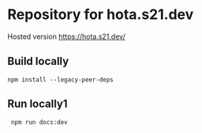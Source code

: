 # Repository for hota.s21.dev

Hosted version https://hota.s21.dev/

## Build locally

`npm install --legacy-peer-deps`

## Run locally1




` npm run docs:dev`
